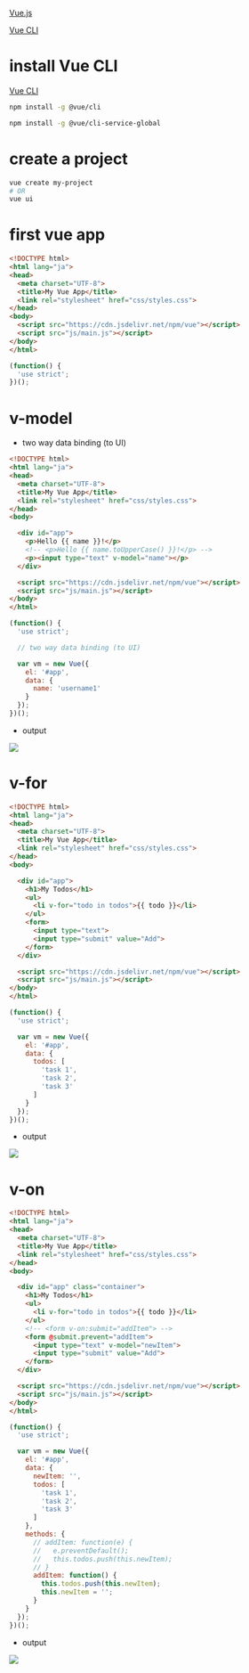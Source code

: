 [Vue.js](https://vuejs.org/)


[Vue CLI](https://cli.vuejs.org/)

# install Vue CLI

[Vue CLI](https://cli.vuejs.org/)

```sh
npm install -g @vue/cli

npm install -g @vue/cli-service-global

```

# create a project

```sh
vue create my-project
# OR
vue ui
```


# first vue app

```html
<!DOCTYPE html>
<html lang="ja">
<head>
  <meta charset="UTF-8">
  <title>My Vue App</title>
  <link rel="stylesheet" href="css/styles.css">
</head>
<body>
  <script src="https://cdn.jsdelivr.net/npm/vue"></script>
  <script src="js/main.js"></script>
</body>
</html>
```

```js
(function() {
  'use strict';
})();
```

# v-model

- two way data binding (to UI)

```html
<!DOCTYPE html>
<html lang="ja">
<head>
  <meta charset="UTF-8">
  <title>My Vue App</title>
  <link rel="stylesheet" href="css/styles.css">
</head>
<body>

  <div id="app">
    <p>Hello {{ name }}!</p>
    <!-- <p>Hello {{ name.toUpperCase() }}!</p> -->
    <p><input type="text" v-model="name"></p>
  </div>

  <script src="https://cdn.jsdelivr.net/npm/vue"></script>
  <script src="js/main.js"></script>
</body>
</html>
```

```js
(function() {
  'use strict';

  // two way data binding (to UI)

  var vm = new Vue({
    el: '#app',
    data: {
      name: 'username1'
    }
  });
})();
```

- output

![](https://i.gyazo.com/a6023f2d206e5671febc211fe6575c13.png)


# v-for

```html
<!DOCTYPE html>
<html lang="ja">
<head>
  <meta charset="UTF-8">
  <title>My Vue App</title>
  <link rel="stylesheet" href="css/styles.css">
</head>
<body>

  <div id="app">
    <h1>My Todos</h1>
    <ul>
      <li v-for="todo in todos">{{ todo }}</li>
    </ul>
    <form>
      <input type="text">
      <input type="submit" value="Add">
    </form>
  </div>

  <script src="https://cdn.jsdelivr.net/npm/vue"></script>
  <script src="js/main.js"></script>
</body>
</html>
```

```js
(function() {
  'use strict';

  var vm = new Vue({
    el: '#app',
    data: {
      todos: [
        'task 1',
        'task 2',
        'task 3'
      ]
    }
  });
})();
```

- output

![](https://i.gyazo.com/39cbaa985a1dbf188a3bdd989da02698.png)




# v-on


```html
<!DOCTYPE html>
<html lang="ja">
<head>
  <meta charset="UTF-8">
  <title>My Vue App</title>
  <link rel="stylesheet" href="css/styles.css">
</head>
<body>

  <div id="app" class="container">
    <h1>My Todos</h1>
    <ul>
      <li v-for="todo in todos">{{ todo }}</li>
    </ul>
    <!-- <form v-on:submit="addItem"> -->
    <form @submit.prevent="addItem">
      <input type="text" v-model="newItem">
      <input type="submit" value="Add">
    </form>
  </div>

  <script src="https://cdn.jsdelivr.net/npm/vue"></script>
  <script src="js/main.js"></script>
</body>
</html>
```

```js
(function() {
  'use strict';

  var vm = new Vue({
    el: '#app',
    data: {
      newItem: '',
      todos: [
        'task 1',
        'task 2',
        'task 3'
      ]
    },
    methods: {
      // addItem: function(e) {
      //   e.preventDefault();
      //   this.todos.push(this.newItem);
      // }
      addItem: function() {
        this.todos.push(this.newItem);
        this.newItem = '';
      }
    }
  });
})();
```

- output

![](https://i.gyazo.com/874aab11213a78c4a2e1f54395657f4d.gif)
